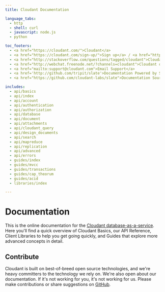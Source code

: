 ```yaml
---
title: Cloudant Documentation

language_tabs:
  - http
  - shell: curl
  - javascript: node.js
  - python

toc_footers:
  - <a href="https://cloudant.com/">Cloudant</a>
  - <a href="https://cloudant.com/sign-up/">Sign up</a> / <a href="https://cloudant.com/sign-in/">Sign in</a>
  - <a href="http://stackoverflow.com/questions/tagged/cloudant">Cloudant on StackOverflow</a>
  - <a href="http://webchat.freenode.net/?channels=cloudant">Cloudant on IRC</a>
  - <a href="mailto:support@cloudant.com">Email Support</a>
  - <a href='http://github.com/tripit/slate'>Documentation Powered by Slate</a>
  - <a href="https://github.com/cloudant-labs/slate">Documentation Source</a>

includes:
  - api/basics
  - api/index
  - api/account
  - api/authentication
  - api/authorization
  - api/database
  - api/document
  - api/attachments
  - api/cloudant_query
  - api/design_documents
  - api/search
  - api/mapreduce
  - api/replication
  - api/advanced
  - api/errors
  - guides/index
  - guides/mvcc
  - guides/transactions
  - guides/cap_theorum
  - guides/acid
  - libraries/index

---
```


# Documentation

This is the online documentation for the [Cloudant database-as-a-service](https://cloudant.com/). Here you'll find a quick overview of Cloudant Basics, our API Reference, Client Libraries to help you get going quickly, and Guides that explore more advanced concepts in detail.

## Contribute
Cloudant is built on best-of-breed open source technologies, and we're heavy committers to the technology we rely on. We're also open about our documentation. If it's not working for you, it's not working for us. Please make contributions or share suggestions on [GitHub](https://github.com/cloudant-labs/slate).


<div id="why_cloudant"></div>

